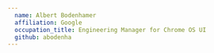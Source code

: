 ```yaml
---
  name: Albert Bodenhamer
  affiliation: Google
  occupation_title: Engineering Manager for Chrome OS UI
  github: abodenha
---
```

